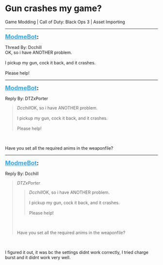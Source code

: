 # Gun crashes my game?
Game Modding | Call of Duty: Black Ops 3 | Asset Importing

---
<strong style="font-size: 1.4em;"><span style="text-decoration: underline;text-decoration-color: #34a7f9;"><span style="color:#34a7f9;">ModmeBot</span></span>:</strong>

<p>Thread By: Dcchill<br />OK, so i have ANOTHER problem.<br /><br />I pickup my gun, cock it back, and it crashes.<br /><br />Please help!</p>

---
<strong style="font-size: 1.4em;"><span style="text-decoration: underline;text-decoration-color: #34a7f9;"><span style="color:#34a7f9;">ModmeBot</span></span>:</strong>

<p>Reply By: DTZxPorter<br /><blockquote><em>Dcchill</em>OK, so i have ANOTHER problem.<br /><br />I pickup my gun, cock it back, and it crashes.<br /><br />Please help!</blockquote><br /><br />Have you set all the required anims in the weaponfile?</p>

---
<strong style="font-size: 1.4em;"><span style="text-decoration: underline;text-decoration-color: #34a7f9;"><span style="color:#34a7f9;">ModmeBot</span></span>:</strong>

<p>Reply By: Dcchill<br /><blockquote><em>DTZxPorter</em><blockquote><em>Dcchill</em>OK, so i have ANOTHER problem.<br /><br />I pickup my gun, cock it back, and it crashes.<br /><br />Please help!</blockquote><br /><br />Have you set all the required anims in the weaponfile?</blockquote><br /><br />I figured it out, it was bc the settings didnt work correctly, I tried charge burst and it didnt work very well.</p>
